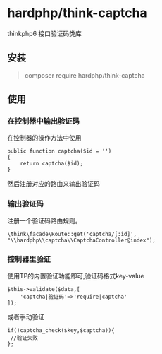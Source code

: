 # hardphp/think-captcha

thinkphp6 接口验证码类库

## 安装
> composer require hardphp/think-captcha



## 使用

### 在控制器中输出验证码

在控制器的操作方法中使用

~~~
public function captcha($id = '')
{
	return captcha($id);
}
~~~
然后注册对应的路由来输出验证码


### 输出验证码

注册一个验证码路由规则。

~~~
\think\facade\Route::get('captcha/[:id]', "\\hardphp\\captcha\\CaptchaController@index");
~~~

### 控制器里验证

使用TP的内置验证功能即可,验证码格式key-value
~~~
$this->validate($data,[
    'captcha|验证码'=>'require|captcha'
]);
~~~
或者手动验证
~~~
if(!captcha_check($key,$captcha)){
 //验证失败
};
~~~